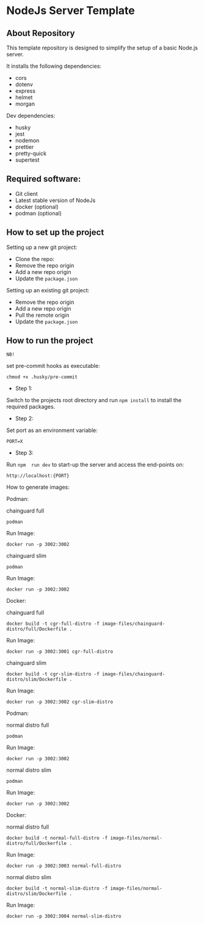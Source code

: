 # NodeJs Server Template

## About Repository

This template repository is designed to simplify the setup of a basic Node.js server.

It installs the following dependencies:

- cors
- dotenv
- express
- helmet
- morgan

Dev dependencies:

- husky
- jest
- nodemon
- prettier
- pretty-quick
- supertest

## Required software:

- Git client
- Latest stable version of NodeJs
- docker (optional)
- podman (optional)

## How to set up the project

Setting up a new git project:

- Clone the repo:
- Remove the repo origin
- Add a new repo origin
- Update the `package.json`

Setting up an existing git project:

- Remove the repo origin
- Add a new repo origin
- Pull the remote origin
- Update the `package.json`

## How to run the project

`NB!`

set pre-commit hooks as executable:

```
chmod +x .husky/pre-commit
```

- Step 1:

Switch to the projects root directory and run `npm install` to install the required packages.

- Step 2:

Set port as an environment variable:

```
PORT=X
```

- Step 3:

Run `npm  run dev` to start-up the server and access the end-points on:

```
http://localhost:{PORT}
```

How to generate images:

Podman:

chainguard full

```
podman
```

Run Image:

```
docker run -p 3002:3002
```

chainguard slim

```
podman
```

Run Image:

```
docker run -p 3002:3002
```

Docker:

chainguard full

```
docker build -t cgr-full-distro -f image-files/chainguard-distro/full/Dockerfile .
```

Run Image:

```
docker run -p 3002:3001 cgr-full-distro
```

chainguard slim

```
docker build -t cgr-slim-distro -f image-files/chainguard-distro/slim/Dockerfile .
```

Run Image:

```
docker run -p 3002:3002 cgr-slim-distro
```

Podman:

normal distro full

```
podman
```

Run Image:

```
docker run -p 3002:3002
```

normal distro slim

```
podman
```

Run Image:

```
docker run -p 3002:3002
```

Docker:

normal distro full

```
docker build -t normal-full-distro -f image-files/normal-distro/full/Dockerfile .
```

Run Image:

```
docker run -p 3002:3003 normal-full-distro
```

normal distro slim

```
docker build -t normal-slim-distro -f image-files/normal-distro/slim/Dockerfile .
```

Run Image:

```
docker run -p 3002:3004 normal-slim-distro
```
